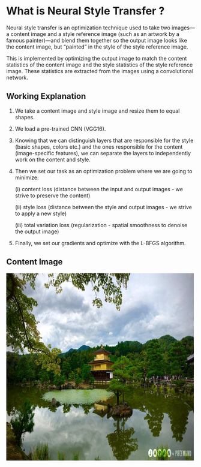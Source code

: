 # What is Neural Style Transfer ?

Neural style transfer is an optimization technique used to take two images—a content image 
and a style reference image (such as an artwork by a famous painter)—and blend them together 
so the output image looks like the content image, but “painted” in the style of the style reference image.

This is implemented by optimizing the output image to match the content statistics of the content image
and the style statistics of the style reference image. These statistics are extracted from the images using a convolutional network.

## Working Explanation

1. We take a content image and style image and resize them to equal shapes.
2. We load a pre-trained CNN (VGG16).
3. Knowing that we can distinguish layers that are responsible for the style (basic shapes, colors etc.) 
and the ones responsible for the content (image-specific features), we can separate the layers to independently work on the content and style.
4. Then we set our task as an optimization problem where we are going to minimize:

     (i) content loss (distance between the input and output images - we strive to preserve the content)

    (ii) style loss (distance between the style and output images - we strive to apply a new style)

    (iii) total variation loss (regularization - spatial smoothness to denoise the output image)

5. Finally, we set our gradients and optimize with the L-BFGS algorithm.

## Content Image
   ![](Content.png)
